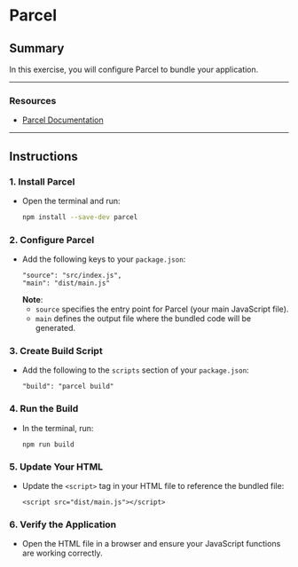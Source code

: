# Parcel

## **Summary**

In this exercise, you will configure Parcel to bundle your application.

---

### **Resources**

- [Parcel Documentation](https://parceljs.org/getting-started/library/)

---

## **Instructions**

### **1. Install Parcel**

- Open the terminal and run:
  ```bash
  npm install --save-dev parcel
  ```

### **2. Configure Parcel**

- Add the following keys to your `package.json`:
  ```
  "source": "src/index.js",
  "main": "dist/main.js"
  ```
  **Note**:
  - `source` specifies the entry point for Parcel (your main JavaScript file).
  - `main` defines the output file where the bundled code will be generated.

### **3. Create Build Script**

- Add the following to the `scripts` section of your `package.json`:
  ```
  "build": "parcel build"
  ```

### **4. Run the Build**

- In the terminal, run:
  ```
  npm run build
  ```

### **5. Update Your HTML**

- Update the `<script>` tag in your HTML file to reference the bundled file:
  ```
  <script src="dist/main.js"></script>
  ```

### **6. Verify the Application**

- Open the HTML file in a browser and ensure your JavaScript functions are working correctly.
